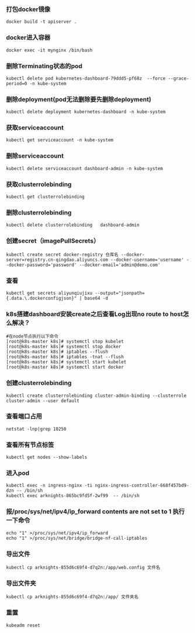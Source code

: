 ### 打包docker镜像
`docker build -t apiserver .`
### docker进入容器
`docker exec -it mynginx /bin/bash`
### 删除Terminating状态的pod
`kubectl delete pod kubernetes-dashboard-79ddd5-pf68z  --force --grace-period=0 -n kube-system`
### 删除deployment(pod无法删除要先删除deployment)
`kubectl delete deployment kubernetes-dashboard -n kube-system`
### 获取serviceaccount 
`kubectl get serviceaccount -n kube-system`
### 删除serviceaccount 
`kubectl delete serviceaccount dashboard-admin -n kube-system`
### 获取clusterrolebinding 
`kubectl get clusterrolebinding`
### 删除clusterrolebinding 
`kubectl delete clusterrolebinding   dashboard-admin`
### 创建secret（imagePullSecrets）
`kubectl create secret docker-registry 仓库名 --docker-server=registry.cn-qingdao.aliyuncs.com --docker-username='username' --docker-password='password' --docker-email='admin@demo.com'`
### 查看
`kubectl get secrets aliyunqiujixu --output="jsonpath={.data.\.dockerconfigjson}" | base64 -d`
### k8s搭建dashboard安装create之后查看Log出现no route to host怎么解决？
```
#在node节点执行以下命令
[root@k8s-master k8s]# systemctl stop kubelet
[root@k8s-master k8s]# systemctl stop docker
[root@k8s-master k8s]# iptables --flush
[root@k8s-master k8s]# iptables -tnat --flush
[root@k8s-master k8s]# systemctl start kubelet
[root@k8s-master k8s]# systemctl start docker
```
### 创建clusterrolebinding
`kubectl create clusterrolebinding cluster-admin-binding --clusterrole cluster-admin --user default`
### 查看端口占用
`netstat -lnp|grep 10250`
### 查看所有节点标签
`kubectl get nodes --show-labels`
### 进入pod
```
kubectl exec -n ingress-nginx -ti nginx-ingress-controller-668f457bd9-dzn -- /bin/sh
kubectl exec arknights-865bc9fd5f-2wf99  -- /bin/sh
```
### 报/proc/sys/net/ipv4/ip_forward contents are not set to 1 执行一下命令
```
echo "1" >/proc/sys/net/ipv4/ip_forward
echo "1" >/proc/sys/net/bridge/bridge-nf-call-iptables
```
### 导出文件
`kubectl cp arknights-855d6c69f4-d7q2n:/app/web.config 文件名`
### 导出文件夹
`kubectl cp arknights-855d6c69f4-d7q2n:/app/ 文件夹名`
### 重置 
`kubeadm reset`
